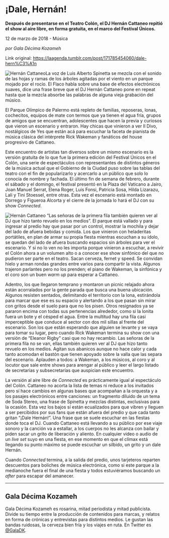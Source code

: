 # ¡Dale, Hernán!

**Después de presentarse en el Teatro Colón, el DJ Hernán Cattaneo repitió el show al aire libre, en forma gratuita, en el marco del Festival Únicos.**

12 de marzo de 2018 - Música

_por Gala Décima Kozameh_

Link original: https://laagenda.tumblr.com/post/171785454060/dale-hern%C3%A1n

![Hernán Cattaneo](https://64.media.tumblr.com/bfafc6b61f47aa8645f896c05cf67115/tumblr_inline_pk0sr6X2Iy1t6q87u_500.jpg)La voz de Luis Alberto Spinetta se mezcla con el sonido de las hojas y ramas de los árboles agitadas por el viento en un parque mojado por el rocío. El Flaco habla sobre una base de efectos electrónicos suaves, dice una frase breve que el DJ Hernán Cattaneo pone en repeat hasta que la mezcla absorbe las palabras de alguna vieja grabación del músico.

El Parque Olímpico de Palermo está repleto de familias, reposeras, lonas, cochecitos, equipos de mate con termos que ya tienen el agua fría, grupos de amigos que se encuentran, adolescentes que hacen la previa y curiosos que vieron un escenario y entraron. Hay chicas que vinieron a ver Il Divo, nostálgicos de Yes que están acá para escuchar la faceta de pianista de música clásica del intérprete Rick Wakeman y fanáticos del house progresivo de Cattaneo.

Este encuentro de artistas tan diversos sobre un mismo escenario es la versión gratuita de lo que fue la primera edición del Festival Únicos en el Colón, una serie de espectáculos con representantes de distintos géneros de la música actual que el Gobierno de la Ciudad puso sobre las tablas del teatro con el fin de popularizarlo y acercarlo a un público que solo lo conocía de nombre y fachada. El último fin de semana de febrero, durante el sábado y el domingo, el festival presentó en la Plaza del Vaticano a Jairo, Joan Manuel Serrat, Elena Roger, Luis Fonsi, Patricia Sosa, Hilda Lizarazu, Lali y Tini Stoessel, entre otras. Esta vez el escenario está montado en Dorrego y Figueroa Alcorta y el cierre de la jornada lo hará el DJ con su show *Connected*. 

![Hernán Cattaneo](https://64.media.tumblr.com/bfafc6b61f47aa8645f896c05cf67115/tumblr_inline_pk0sr6X2Iy1t6q87u_500.jpg) “Las señoras de la primera fila también quieren ver al DJ que hizo tanto revuelo en los medios”. El parque está vallado y para ingresar al predio hay que pasar por un control, mostrar la mochila y dejar del lado de afuera bebidas y comida. Los que vinieron con heladeritas portátiles, en plan de armar su propia fiesta mientras escuchan a su ídolo, se quedan del lado de afuera buscando espacios sin árboles para ver el escenario. Y si no lo ven no les importa porque vinieron a escuchar, a revivir el Colón ahora a un volumen alto o a conocer ese show sinfónico del que no pudieron ser parte en el teatro. Sacan cerveza, fernet y speed. Se convidan hielo y arman rondas grandes entre varios para compartir la vista. Algunos trajeron parlantes pero no los prenden; el piano de Wakeman, la sinfónica y el coro son un buen *warm up* para esperar a Cattaneo. 

Adentro, los que llegaron temprano y montaron un picnic relajado ahora están acorralados por la gente parada que busca una buena ubicación. Algunos resisten sentados, delimitando el territorio con la lona, estirándola para marcar que ese es su espacio y alertando a los que pasan sin mirar con gritos desde el suelo para que no los pisen. Otros resignados ya se pararon encima con todas sus pertenencias alrededor, como si la lonita fuera un bote y el césped el agua. Entre la multitud hay una fila casi imperceptible que conduce al sector con dos mil sillas al frente del escenario. Son los que están esperando que alguien se levante y se vaya para tomar su lugar, pero cuando Rick Wakeman termina su show con una versión de “Eleanor Rigby” casi que no hay recambio. Las señoras de la primera fila no se van, ellas también quieren ver al DJ que hizo tanto revuelo en los medios. Agitan sus abanicos aunque no hace calor y cada tanto acomodan el bastón que tienen apoyado sobre la valla que las separa del escenario. Aplauden a todos: a Wakeman, a los músicos, al coro y al locutor que sale entre shows para arengar al público y leer el largo listado de secretarías y subsecretarías que auspician este encuentro. 

La versión al aire libre de *Connected* es prácticamente igual al espectáculo del Colón. Cattaneo no acorta la lista de temas ni reduce a los invitados pero sí hace cambios en algunas bases que acompañan a la orquesta y a los pasajes electrónicos entre canciones: un fragmento diluido de un tema de Soda Stereo, una frase de Spinetta y mezclas distintas, exclusivas para la ocasión. Esta vez los bajos sí están ecualizados para que vibren y lleguen a ser percibidos por sus fans que están afuera del predio y que cada tanto gritan “¡Dale Hernán!”. Una frase que se suele escuchar en las fiestas donde toca el DJ. Cuando Cattaneo está llevando a su público por ese viaje sonoro y la canción va a estallar, a los cuerpos no les alcanza con bailar y piden sacar un grito de liberación y aliento. En cualquier video o audio de un *live set* suyo en una fiesta, en ese momento en que el clímax está llegando su punto máximo se puede escuchar un silbido, un grito y un dale Hernán.

Cuando *Connected* termina, a la salida del predio, unos tarjeteros reparten descuentos para boliches de música electrónica, como si este parque a la medianoche fuera el final de una fiesta y todos estuviéramos buscando un *after* para escapar del amanecer.


  




---

 Gala Décima Kozameh
--------------------

 Gala Décima Kozameh es rosarina, mitad periodista y mitad publicista. Divide su tiempo entre la producción de contenidos para marcas, y relatos en forma de crónicas y entrevistas para distintos medios. Le gustan las bandas ruidosas, la cerveza bien fría y los viajes en ruta. En Twitter es [@GalaDK](https://twitter.com/GalaDK).

